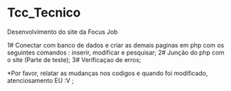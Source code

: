 # Tcc_Tecnico
Desenvolvimento do site da Focus Job

1# Conectar com banco de dados e criar as demais paginas em php com os seguintes comandos : inserir, modificar e pesquisar;
2# Junção do php com o site (Parte de teste);
3# Verificaçao de erros;

*Por favor, relatar as mudanças nos codigos e quando foi modificado, atenciosamento EU :V ; 
